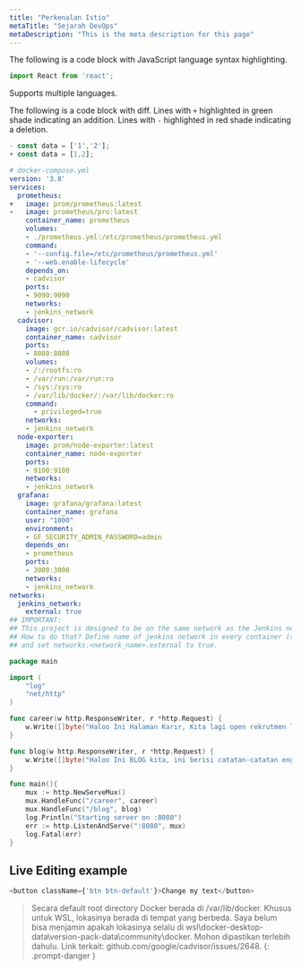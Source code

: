 ```yaml
---
title: "Perkenalan Istio"
metaTitle: "Sejarah DevOps"
metaDescription: "This is the meta description for this page"
---
```


The following is a code block with JavaScript language syntax highlighting.

```javascript
import React from 'react';
```

Supports multiple languages.

The following is a code block with diff. Lines with `+` highlighted in green shade indicating an addition. Lines with `-` highlighted in red shade indicating a deletion.

```javascript
- const data = ['1','2'];
+ const data = [1,2];
```

``` yaml
# docker-compose.yml
version: '3.8'
services:
  prometheus:
+   image: prom/prometheus:latest
-   image: prometheus/pro:latest    
    container_name: prometheus
    volumes:
    - ./prometheus.yml:/etc/prometheus/prometheus.yml
    command:
    - '--config.file=/etc/prometheus/prometheus.yml'
    - '--web.enable-lifecycle'
    depends_on:
    - cadvisor
    ports:
    - 9090:9090
    networks:
    - jenkins_network
  cadvisor:
    image: gcr.io/cadvisor/cadvisor:latest
    container_name: cadvisor
    ports:
    - 8080:8080
    volumes:
    - /:/rootfs:ro
    - /var/run:/var/run:ro
    - /sys:/sys:ro
    - /var/lib/docker/:/var/lib/docker:ro
    command:
      - privileged=true
    networks:
    - jenkins_network
  node-exporter:
    image: prom/node-exporter:latest
    container_name: node-exporter
    ports:
    - 9100:9100
    networks:
    - jenkins_network
  grafana:
    image: grafana/grafana:latest
    container_name: grafana
    user: "1000"
    environment:
    - GF_SECURITY_ADMIN_PASSWORD=admin
    depends_on:
    - prometheus
    ports:
    - 3000:3000
    networks:
    - jenkins_network
networks:
  jenkins_network:
    external: true
## IMPORTANT:
## This project is designed to be on the same network as the Jenkins network: 'jenkins_network'.
## How to do that? Define name of jenkins network in every container (services.<container_name>.networks)
## and set networks.<network_name>.external to true.
```

```go
package main

import (
	"log"
	"net/http"
)

func career(w http.ResponseWriter, r *http.Request) {
	w.Write([]byte("Haloo Ini Halaman Karir, Kita lagi open rekrutmen lhoo!!!"))
}

func blog(w http.ResponseWriter, r *http.Request) {
	w.Write([]byte("Haloo Ini BLOG kita, ini berisi catatan-catatan engineer kita lhoo!!"))
}

func main(){
	mux := http.NewServeMux()
	mux.HandleFunc("/career", career)
	mux.HandleFunc("/blog", blog)
	log.Println("Starting server on :8080")
	err := http.ListenAndServe(":8080", mux)
	log.Fatal(err)
}
```

## Live Editing example

```javascript react-live=true
<button className={'btn btn-default'}>Change my text</button>
```

> Secara default root directory Docker berada di /var/lib/docker. Khusus untuk WSL, lokasinya berada di tempat yang berbeda. Saya belum bisa menjamin apakah lokasinya selalu di wsl\\docker-desktop-data\\version-pack-data\\community\\docker. Mohon dipastikan terlebih dahulu. Link terkait: github.com/google/cadvisor/issues/2648.
{: .prompt-danger }
